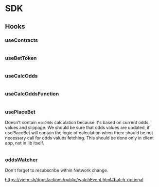 # SDK

## Hooks

### useContracts

```tsx

```

### useBetToken

```tsx

```

### useCalcOdds

```tsx

```

### useCalcOddsFunction

```tsx

```

### usePlaceBet

Doesn't contain `minOdds` calculation because it's based on current odds values and slippage. We should be sure that 
odds values are updated, if usePlaceBet will contain the logic of calculation when there should be not necessary call for 
odds values fetching. This should be done only in client app, not in lib itself.

```tsx

```

### oddsWatcher

Don't forget to resubscribe within Network change.

https://viem.sh/docs/actions/public/watchEvent.html#batch-optional
